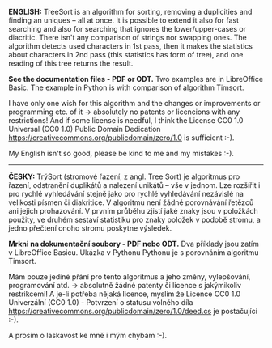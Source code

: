 **ENGLISH:** TreeSort is an algorithm for sorting, removing a duplicities and finding an uniques – all at once. It is possible to extend it also for fast searching and also for searching that ignores the lower/upper-cases or diacritic. 
There isn't any comparison of strings nor swapping ones. The algorithm detects used characters in 1st pass, then it makes the statistics about characters in 2nd pass (this statistics has form of tree), and one reading of this tree returns the result. 

**See the documentation files - PDF or ODT.** Two examples are in LibreOffice Basic. The example in Python is with comparison of algorithm Timsort. 

I have only one wish for this algorithm and the changes or improvements or programming etc. of it → absolutely no patents or licencions with any restrictions! And if some license is needful, I think the License CC0 1.0 Universal (CC0 1.0) Public Domain Dedication https://creativecommons.org/publicdomain/zero/1.0 is sufficient :-).

My English isn't so good, please be kind to me and my mistakes :-).

---

**ČESKY:**
TrýSort (stromové řazení, z angl. Tree Sort) je algoritmus pro řazení, odstranění duplikátů a nalezení unikátů – vše v jednom. Lze rozšířit i pro rychlé vyhledávání stejně jako pro rychlé vyhledávání nezávislé na velikosti písmen či diakritice. 
V algoritmu není žádné porovnávání řetězců ani jejich prohazování. V prvním průběhu zjistí jaké znaky jsou v položkách použity, ve druhém sestaví statistiku pro znaky položek v podobě stromu, a jedno přečtení onoho stromu poskytne výsledek. 

**Mrkni na dokumentační soubory - PDF nebo ODT.** Dva příklady jsou zatím v LibreOffice Basicu. Ukázka v Pythonu Pythonu je s porovnáním algoritmu Timsort. 

Mám pouze jediné přání pro tento algoritmus a jeho změny, vylepšování, programování atd. -> absolutně žádné patenty či licence s jakýmikoliv restrikcemi! A je-li potřeba nějaká licence, myslím že Licence CC0 1.0 Univerzální (CC0 1.0) - Potvrzení o statusu volného díla https://creativecommons.org/publicdomain/zero/1.0/deed.cs je postačující :-).

A prosím o laskavost ke mně i mým chybám :-).

